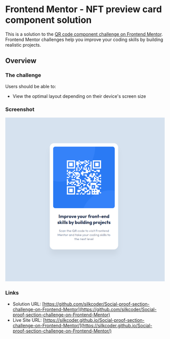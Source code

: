 # Frontend Mentor - NFT preview card component solution

This is a solution to the [QR code component challenge on Frontend Mentor](https://www.frontendmentor.io/challenges/qr-code-component-iux_sIO_H). Frontend Mentor challenges help you improve your coding skills by building realistic projects. 


## Overview

### The challenge

Users should be able to:

- View the optimal layout depending on their device's screen size

### Screenshot

![](./images/screenshot.png)


### Links

- Solution URL: [https://github.com/silkcoder/Social-proof-section-challenge-on-Frontend-Mentor](https://github.com/silkcoder/Social-proof-section-challenge-on-Frontend-Mentor)
- Live Site URL: [https://silkcoder.github.io/Social-proof-section-challenge-on-Frontend-Mentor/](https://silkcoder.github.io/Social-proof-section-challenge-on-Frontend-Mentor/)

